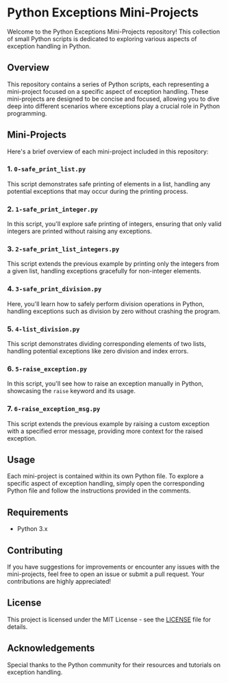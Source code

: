 # Python Exceptions Mini-Projects

Welcome to the Python Exceptions Mini-Projects repository! This collection of small Python scripts is dedicated to exploring various aspects of exception handling in Python.

## Overview

This repository contains a series of Python scripts, each representing a mini-project focused on a specific aspect of exception handling. These mini-projects are designed to be concise and focused, allowing you to dive deep into different scenarios where exceptions play a crucial role in Python programming.

## Mini-Projects

Here's a brief overview of each mini-project included in this repository:

### 1. `0-safe_print_list.py`

This script demonstrates safe printing of elements in a list, handling any potential exceptions that may occur during the printing process.

### 2. `1-safe_print_integer.py`

In this script, you'll explore safe printing of integers, ensuring that only valid integers are printed without raising any exceptions.

### 3. `2-safe_print_list_integers.py`

This script extends the previous example by printing only the integers from a given list, handling exceptions gracefully for non-integer elements.

### 4. `3-safe_print_division.py`

Here, you'll learn how to safely perform division operations in Python, handling exceptions such as division by zero without crashing the program.

### 5. `4-list_division.py`

This script demonstrates dividing corresponding elements of two lists, handling potential exceptions like zero division and index errors.

### 6. `5-raise_exception.py`

In this script, you'll see how to raise an exception manually in Python, showcasing the `raise` keyword and its usage.

### 7. `6-raise_exception_msg.py`

This script extends the previous example by raising a custom exception with a specified error message, providing more context for the raised exception.

## Usage

Each mini-project is contained within its own Python file. To explore a specific aspect of exception handling, simply open the corresponding Python file and follow the instructions provided in the comments.

## Requirements

- Python 3.x

## Contributing

If you have suggestions for improvements or encounter any issues with the mini-projects, feel free to open an issue or submit a pull request. Your contributions are highly appreciated!

## License

This project is licensed under the MIT License - see the [LICENSE](LICENSE) file for details.

## Acknowledgements

Special thanks to the Python community for their resources and tutorials on exception handling.
